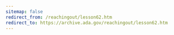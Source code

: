 ```yaml
---
sitemap: false 
redirect_from: /reachingout/lesson62.htm 
redirect_to: https://archive.ada.gov/reachingout/lesson62.htm 
---
```

